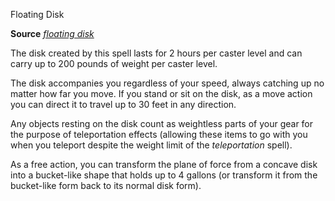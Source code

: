 Floating Disk

**Source** [_floating disk_](spells/floatingDisk.md#_floating-disk)

The disk created by this spell lasts for 2 hours per caster level and can carry up to 200 pounds of weight per caster level.

The disk accompanies you regardless of your speed, always catching up no matter how far you move. If you stand or sit on the disk, as a move action you can direct it to travel up to 30 feet in any direction.

Any objects resting on the disk count as weightless parts of your gear for the purpose of teleportation effects (allowing these items to go with you when you teleport despite the weight limit of the _teleportation_ spell).

As a free action, you can transform the plane of force from a concave disk into a bucket-like shape that holds up to 4 gallons (or transform it from the bucket-like form back to its normal disk form).

